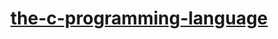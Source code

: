 # [the-c-programming-language](https://github.com/amazingandyyy/the-c-programming-language/raw/master/The%20C%20Programming%20Language%20-%202nd%20Edition%20-%20Ritchie%20Kernighan.pdf)
